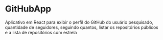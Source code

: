 # GitHubApp
Aplicativo em React para exibir o perfil do GitHub do usuário pesquisado, quantidade de seguidores, seguindo quantos, listar os repositórios públicos e a lista de repositórios com estrela
